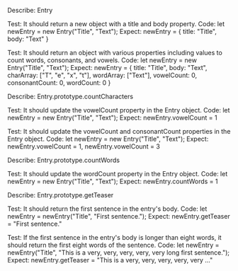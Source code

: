 Describe: Entry

Test: It should return a new object with a title and body property.
Code: let newEntry = new Entry("Title", "Text");
Expect: newEntry = { title: "Title", body: "Text" }

Test: It should return an object with various properties including values to count words, consonants, and vowels.
Code: let newEntry = new Entry("Title", "Text");
Expect: newEntry = { title: "Title", body: "Text", charArray: ["T", "e", "x", "t"], wordArray: ["Text"], vowelCount: 0, consonantCount: 0, wordCount: 0 }

Describe: Entry.prototype.countCharacters

Test: It should update the vowelCount property in the Entry object.
Code: let newEntry = new Entry("Title", "Text");
Expect: newEntry.vowelCount = 1

Test: It should update the vowelCount and consonantCount properties in the Entry object.
Code: let newEntry = new Entry("Title", "Text");
Expect: newEntry.vowelCount = 1, newEntry.vowelCount = 3

Describe: Entry.prototype.countWords

Test: It should update the wordCount property in the Entry object.
Code: let newEntry = new Entry("Title", "Text");
Expect: newEntry.countWords = 1

Describe: Entry.prototype.getTeaser

Test: It should return the first sentence in the entry's body.
Code: let newEntry = newEntry("Title", "First sentence.");
Expect: newEntry.getTeaser = "First sentence."

Test: If the first sentence in the entry's body is longer than eight words, it should return the first eight words of the sentence.
Code: let newEntry = newEntry("Title", "This is a very, very, very, very, very long first sentence.");
Expect: newEntry.getTeaser = "This is a very, very, very, very, very ..."